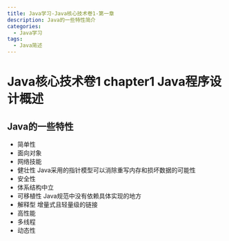```yaml
---
title: Java学习-Java核心技术卷1-第一章
description: Java的一些特性简介
categories:
  - Java学习
tags:
  - Java简述
---
```

# Java核心技术卷1 chapter1 Java程序设计概述

## Java的一些特性

* 简单性
* 面向对象
* 网络技能
* 健壮性
    Java采用的指针模型可以消除重写内存和损坏数据的可能性
* 安全性
* 体系结构中立
* 可移植性
    Java规范中没有依赖具体实现的地方
* 解释型  增量式且轻量级的链接
* 高性能
* 多线程
* 动态性